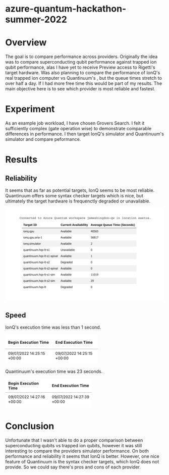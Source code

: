 # azure-quantum-hackathon-summer-2022

# Overview

The goal is to compare performance across providers. Originally the idea was to compare superconducting qubit performance against trapped ion qubit performance, alas I have yet to receive Preview access to Rigetti's target hardware. Was also planning to compare the performance of IonQ's real trapped ion computer vs Quantinuum's , but the queue times stretch to over half a day. If I had more free time this would be part of my results. The main objective here is to see which provider is most reliable and fastest.

# Experiment

As an example job workload, I have chosen Grovers Search. I felt it sufficiently complex (gate operation wise) to demonstrate comparable differences in performance. I then target IonQ's simulator and Quantinuum's simulator and compare peformance. 

# Results

## Reliability

It seems that as far as potential targets, IonQ seems to be most reliable. Quantinuum offers some syntax checker targets which is nice, but ultimately the target hardware is frequenctly degraded or unavailable.

![](providers.png)

## Speed

IonQ's execution time was less than 1 second.

![](ionq-results.png)

Quantinuum's execution time was 23 seconds.

![](quantinuum-results.png)

# Conclusion

Unfortunate that I wasn't able to do a proper comparison between superconducting qubits vs trapped ion qubits, however it was still interesting to compare the providers simulator performance. On both performance and reliability it seems that IonQ is better. However, one nice feature of Quantinuum is the syntax checker targets, which IonQ does not provide. So we could say there's pros and cons of each provider.
